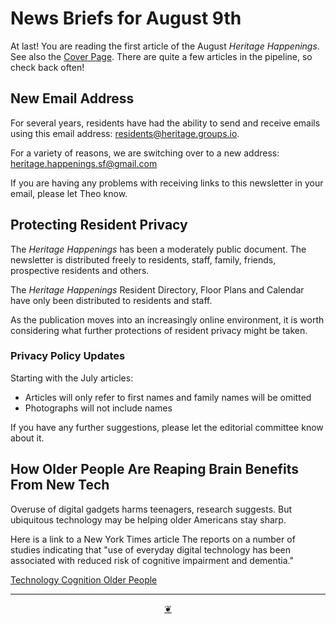 # News Briefs for August 9th

At last! You are reading the first article of the August _Heritage Happenings_. See also the [Cover Page](https://heritage-happenings.github.io/#2025/08/README.md). There are quite a few articles in the pipeline, so check back often!

## New Email Address

For several years, residents have had the ability to send and receive emails using this email address: residents@heritage.groups.io.

For a variety of reasons, we are switching over to a new address: heritage.happenings.sf@gmail.com

If you are having any problems with receiving links to this newsletter in your email, please let Theo know.

## Protecting Resident Privacy

The _Heritage Happenings_ has been a moderately public document. The newsletter is distributed freely to residents, staff, family, friends, prospective residents and others.

The _Heritage Happenings_ Resident Directory, Floor Plans and Calendar have only been distributed to residents and staff.

As the publication moves into an increasingly online environment, it is worth considering what further protections of resident privacy might be taken.

### Privacy Policy Updates

Starting with the July articles:

* Articles will only refer to first names and family names will be omitted
* Photographs will not include names

If you have any further suggestions, please let the editorial committee know about it.


## How Older People Are Reaping Brain Benefits From New Tech

Overuse of digital gadgets harms teenagers, research suggests. But ubiquitous technology may be helping older Americans stay sharp.

Here is a link to a New York Times article The reports on a number of studies indicating that "use of everyday digital technology has been associated with reduced risk of cognitive impairment and dementia."

[Technology Cognition Older People](https://www.nytimes.com/2025/08/09/health/technology-cognition-older-people.html?unlocked_article_code=1.dE8.IsXS.K9f6lsk3_id0&smid=url-share)

***

<center title="Hello! Click me to go up to the top"><a class="a-dingbat" href="javascript:window.scrollTo(0,0);"> ❦ </a></center>
